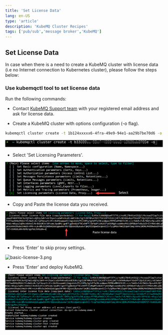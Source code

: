 ```yaml
---
title: 'Set License Data'
lang: en-US
type: 'article'
description: 'KubeMQ Cluster Recipes'
tags: ['pub/sub','message broker','KubeMQ']
---
```


## Set License Data

In case when there is a need to create a KubeMQ cluster with license data (i.e no Internet connection to Kubernetes cluster), please follow the steps below:

### Use kubemqctl tool to set license data
Run the following commands:

- Contact [KubeMQ Support team](mailto://support.kubemq.io) with your registered email address and ask for license data.

- Create a KubeMQ cluster with options configuration (-o flag).

```bash
kubemqctl cluster create -t 1b124xxxxx6-4fra-49e9-94e1-aa29b7be70d6 -o
```

![basic-create.png](./images/basic-create.png)

- Select 'Set Licensing Parameters'.

![basic-license-1.png](./images/basic-license-1.png)

- Copy and Paste the license data you received.

![basic-license-2.png](./images/basic-license-2.png)

- Press 'Enter' to skip proxy settings.

![basic-license-3.png](images/basic-license-3-.png)

- Press 'Enter' and deploy KubeMQ.

![basic-license-4.png](./images/basic-license-4.png)
